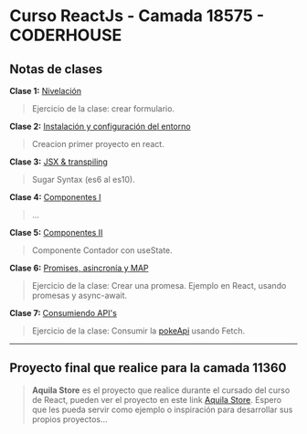 # Curso ReactJs - Camada 18575 - CODERHOUSE

## Notas de clases

**Clase 1:** [Nivelación](https://drive.google.com/drive/u/0/folders/1jJDT1cQBUegH0pKKI2HDfu3Ag1sqXdpS)
> Ejercicio de la clase: crear formulario.

**Clase 2:** [Instalación y configuración del entorno](https://drive.google.com/drive/u/0/folders/1hbGho5HA1TTwOp8V8BlPs4tsXXLInHK8)
> Creacion primer proyecto en react.

**Clase 3:** [JSX & transpiling](https://drive.google.com/drive/u/0/folders/1YcZqA97VmXm6xO22saOEvwo0r8zzC1SI)
> Sugar Syntax (es6 al es10).

**Clase 4:** [Componentes I](https://drive.google.com/drive/u/0/folders/1JHBufmT5TLe3J4Pr5m107ygd0IOYdSic)
> ...

**Clase 5:** [Componentes II](https://drive.google.com/drive/u/0/folders/1puPtvQHV6FLpJiVgK6T4x8krS5Xo1Zst)
> Componente Contador con useState.

**Clase 6:** [Promises, asincronía y MAP](https://drive.google.com/drive/u/0/folders/1444FvRR_UPn6xH5I48D0lL96UKENBy0M)
> Ejercicio de la clase: Crear una promesa.
> Ejemplo en React, usando promesas y async-await.

**Clase 7:** [Consumiendo API's](https://drive.google.com/drive/u/0/folders/15n8cVB2rIQQvEfo8PXYBYon7FSckoyCD)
> Ejercicio de la clase: Consumir la [pokeApi](https://pokeapi.co/) usando Fetch.

---

## Proyecto final que realice para la **camada 11360**

> **Aquila Store** es el proyecto que realice durante el cursado del curso de React, pueden ver el proyecto en este link [Aquila Store](https://github.com/BraianVaylet/AquilaStore). Espero que les pueda servir como ejemplo o inspiración para desarrollar sus propios proyectos...
